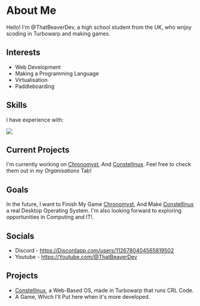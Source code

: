 # About Me

Hello! I'm @ThatBeaverDev, a high school student from the UK, who wnjoy scoding in Turbowarp and making games.

## Interests

- Web Development
- Making a Programming Language
- Virtualisation
- Paddleboarding

## Skills

I have experience with:

  <a href="https://skillicons.dev">
    <img src="https://skillicons.dev/icons?i=windows,apple,docker,js,html,css,vscode,git" />
  </a>

## Current Projects

I'm currently working on <a href="https://github.com/Chronomyst-Game">Chronomyst</a>, And <a href="https://github.com/Constellinux">Constellinux</a>. Feel free to check them out in my *Organisations* Tab!

## Goals

In the future, I want to Finish My Game <a href="https://github.com/Chronomyst-Game">Chronomyst</a>, And Make <a href="https://github.com/ThatBeaverDev/Constellinux">Constellinux</a> a real Desktop Operating System. I'm also looking forward to exploring opportunities in Computing and IT!.

## Socials

- Discord - https://Discordapp.com/users/1126780404565819502
- Youtube - https://Youtube.com/@ThatBeaverDev

## Projects

- [Constellinux](https://github.com/Constellinux), a Web-Based OS, made in Turbowarp that runs CRL Code.
- A Game, Which I'll Put here when it's more developed.
